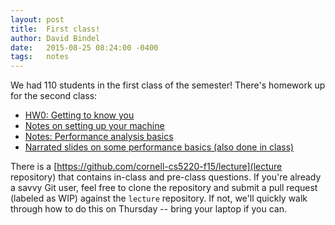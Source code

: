 ```yaml
---
layout: post
title:  First class!
author: David Bindel
date:   2015-08-25 08:24:00 -0400
tags:   notes
---
```


We had 110 students in the first class of the semester!  There's
homework up for the second class:

 - [HW0: Getting to know you](http://github.com/cornell-cs5220-f15/hw0)
 - [Notes on setting up your machine](http://cornell-cs5220-f15.github.io/2015/08/03/recommended.html)
 - [Notes: Performance analysis basics](http://cornell-cs5220-f15.github.io/2015/08/10/performance.html)
 - [Narrated slides on some performance basics (also done in class)](http://cornell-cs5220-f15.github.io/slides/2015-08-27-perf.html)

There is a [https://github.com/cornell-cs5220-f15/lecture](lecture repository)
that contains in-class and pre-class questions.  If you're already a
savvy Git user, feel free to clone the repository and submit a pull
request (labeled as WIP) against the `lecture` repository.  If not,
we'll quickly walk through how to do this on Thursday -- bring your
laptop if you can.
